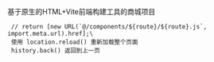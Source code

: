 基于原生的HTML+Vite前端构建工具的商城项目

<!-- 打包时把每个页面都打包成对应的css和js 
    // "build": "rimraf dist && vite build", -->
     // return [new URL(`@/components/${route}/${route}.js`, import.meta.url).href];\
     使用 location.reload() 重新加载整个页面
     history.back() 返回到上一页